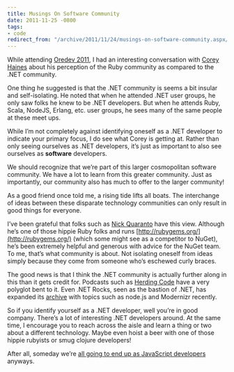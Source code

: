 ```yaml
---
title: Musings On Software Community
date: 2011-11-25 -0800
tags:
- code
redirect_from: "/archive/2011/11/24/musings-on-software-community.aspx/"
---
```


While attending [Oredev 2011](http://oredev.org/2011/), I had an
interesting conversation with [Corey
Haines](http://coreyhaines.com/ "Corey Haines") about his perception of
the Ruby community as compared to the .NET community.

One thing he suggested is that the .NET community is seems a bit insular
and self-isolating. He noted that when he attended .NET user groups, he
only saw folks he knew to be .NET developers. But when he attends Ruby,
Scala, NodeJS, Erlang, etc. user groups, he sees many of the same people
at these meet ups.

While I’m not completely against identifying oneself as a .NET developer
to indicate your primary focus, I do see what Corey is getting at.
Rather than only seeing ourselves as .NET developers, it’s just as
important to also see ourselves as **software** developers.

We should recognize that we’re part of this larger cosmopolitan software
community. We have a lot to learn from this greater community. Just as
importantly, our community also has much to offer to the larger
community!

As a good friend once told me, a rising tide lifts all boats. The
interchange of ideas between these disparate technology communities can
only result in good things for everyone.

I’ve been grateful that folks such as [Nick
Quaranto](http://quaran.to/ "Nick Quaranto") have this view. Although
he’s one of those hippie Ruby folks and runs
[http://rubygems.org/](http://rubygems.org/) (which some might see as a
competitor to NuGet), he’s been extremely helpful and generous with
advice for the NuGet team. To me, that’s what community is about. Not
isolating oneself from ideas simply because they come from someone who’s
eschewed curly braces.

The good news is that I think the .NET community is actually further
along in this than it gets credit for. Podcasts such as [Herding
Code](http://herdingcode.com/ "Herding Code") have a very polyglot bent
to it. Even .NET Rocks, seen as the bastion of .NET, has expanded its
[archive](http://www.dotnetrocks.com/archives.aspx ".NET Rocks") with
topics such as node.js and Modernizr recently.

So if you identify yourself as a .NET developer, well you’re in good
company. There’s a lot of interesting .NET developers around. At the
same time, I encourage you to reach across the aisle and learn a thing
or two about a different technology. Maybe even hoist a beer with one of
those hippie rubyists or smug clojure developers!

After all, someday we’re [all going to end up as JavaScript
developers](http://www.codinghorror.com/blog/2007/07/the-principle-of-least-power.html "The Principle of Least Power")
anyways.

